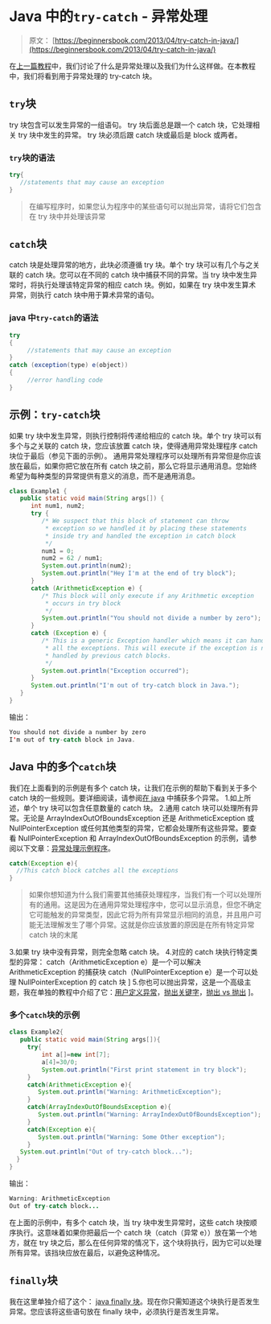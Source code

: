 # Java 中的`try-catch` - 异常处理

> 原文： [https://beginnersbook.com/2013/04/try-catch-in-java/](https://beginnersbook.com/2013/04/try-catch-in-java/)

在[上一篇教程](https://beginnersbook.com/2013/04/java-exception-handling/)中，我们讨论了什么是异常处理以及我们为什么这样做。在本教程中，我们将看到用于异常处理的 try-catch 块。

## `try`块

try 块包含可以发生异常的一组语句。 try 块后面总是跟一个 catch 块，它处理相关 try 块中发生的异常。 try 块必须后跟 catch 块或最后是 block 或两者。

### `try`块的语法

```java
try{
   //statements that may cause an exception
}
```

> 在编写程序时，如果您认为程序中的某些语句可以抛出异常，请将它们包含在 try 块中并处理该异常

## `catch`块

catch 块是处理异常的地方，此块必须遵循 try 块。单个 try 块可以有几个与之关联的 catch 块。您可以在不同的 catch 块中捕获不同的异常。当 try 块中发生异常时，将执行处理该特定异常的相应 catch 块。例如，如果在 try 块中发生算术异常，则执行 catch 块中用于算术异常的语句。

### java 中`try-catch`的语法

```java
try
{
     //statements that may cause an exception
}
catch (exception(type) e(object))‏
{
     //error handling code
}
```

## 示例：`try-catch`块

如果 try 块中发生异常，则执行控制将传递给相应的 catch 块。单个 try 块可以有多个与之关联的 catch 块，您应该放置 catch 块，使得通用异常处理程序 catch 块位于最后（参见下面的示例）。
通用异常处理程序可以处理所有异常但是你应该放在最后，如果你把它放在所有 catch 块之前，那么它将显示通用消息。您始终希望为每种类型的异常提供有意义的消息，而不是通用消息。

```java
class Example1 {
   public static void main(String args[]) {
      int num1, num2;
      try {
         /* We suspect that this block of statement can throw 
          * exception so we handled it by placing these statements
          * inside try and handled the exception in catch block
          */
         num1 = 0;
         num2 = 62 / num1;
         System.out.println(num2);
         System.out.println("Hey I'm at the end of try block");
      }
      catch (ArithmeticException e) { 
         /* This block will only execute if any Arithmetic exception 
          * occurs in try block
          */
         System.out.println("You should not divide a number by zero");
      }
      catch (Exception e) {
         /* This is a generic Exception handler which means it can handle
          * all the exceptions. This will execute if the exception is not
          * handled by previous catch blocks.
          */
         System.out.println("Exception occurred");
      }
      System.out.println("I'm out of try-catch block in Java.");
   }
}
```

输出：

```java
You should not divide a number by zero
I'm out of try-catch block in Java.

```

## Java 中的多个`catch`块

我们在上面看到的示例是有多个 catch 块，让我们在示例的帮助下看到关于多个 catch 块的一些规则。要详细阅读，请参阅[在 java](https://beginnersbook.com/2013/05/catch-multiple-exceptions/) 中捕获多个异常。
1.如上所述，单个 try 块可以包含任意数量的 catch 块。
2.通用 catch 块可以处理所有异常。无论是 ArrayIndexOutOfBoundsException 还是 ArithmeticException 或 NullPointerException 或任何其他类型的异常，它都会处理所有这些异常。要查看 NullPointerException 和 ArrayIndexOutOfBoundsException 的示例，请参阅以下文章：[异常处理示例程序](https://beginnersbook.com/2013/04/exception-handling-examples/)。

```java
catch(Exception e){
  //This catch block catches all the exceptions
}
```

> 如果你想知道为什么我们需要其他捕获处理程序，当我们有一个可以处理所有的通用。这是因为在通用异常处理程序中，您可以显示消息，但您不确定它可能触发的异常类型，因此它将为所有异常显示相同的消息，并且用户可能无法理解发生了哪个异常。这就是你应该放置的原因是在所有特定异常 catch 块的末尾

3.如果 try 块中没有异常，则完全忽略 catch 块。
4.对应的 catch 块执行特定类型的异常：
catch（ArithmeticException e）是一个可以解决 ArithmeticException 的捕获块
catch（NullPointerException e）是一个可以处理 NullPointerException 的 catch 块
] 5.你也可以抛出异常，这是一个高级主题，我在单独的教程中介绍了它：[用户定义异常](https://beginnersbook.com/2013/04/user-defined-exception-in-java/)，[抛出关键字](https://beginnersbook.com/2013/12/throws-keyword-example-in-java/)，[抛出 vs 抛出](https://beginnersbook.com/2013/04/difference-between-throw-and-throws-in-java/) ]。

### 多个`catch`块的示例

```java
class Example2{
   public static void main(String args[]){
     try{
         int a[]=new int[7];
         a[4]=30/0;
         System.out.println("First print statement in try block");
     }
     catch(ArithmeticException e){
        System.out.println("Warning: ArithmeticException");
     }
     catch(ArrayIndexOutOfBoundsException e){
        System.out.println("Warning: ArrayIndexOutOfBoundsException");
     }
     catch(Exception e){
        System.out.println("Warning: Some Other exception");
     }
   System.out.println("Out of try-catch block...");
  }
}
```

输出：

```java
Warning: ArithmeticException
Out of try-catch block...
```

在上面的示例中，有多个 catch 块，当 try 块中发生异常时，这些 catch 块按顺序执行。这意味着如果你把最后一个 catch 块（catch（异常 e））放在第一个地方，就在 try 块之后，那么在任何异常的情况下，这个块将执行，因为它可以处理所有异常。该挡块应放在最后，以避免这种情况。

## `finally`块

我在这里单独介绍了这个： [java finally 块](https://beginnersbook.com/2013/04/java-finally-block/)。现在你只需知道这个块执行是否发生异常。您应该将这些语句放在 finally 块中，必须执行是否发生异常。